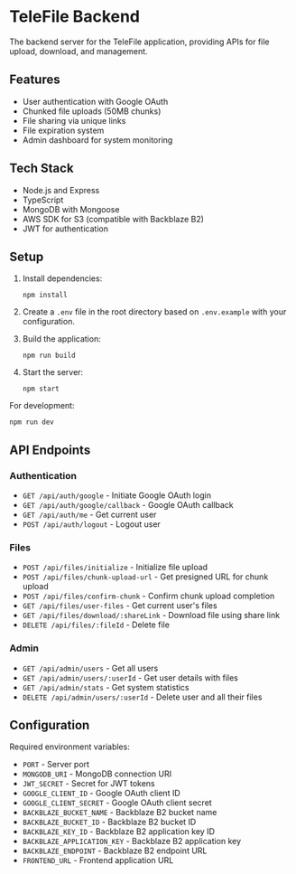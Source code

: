 # TeleFile Backend

The backend server for the TeleFile application, providing APIs for file upload, download, and management.

## Features

- User authentication with Google OAuth
- Chunked file uploads (50MB chunks)
- File sharing via unique links
- File expiration system
- Admin dashboard for system monitoring

## Tech Stack

- Node.js and Express
- TypeScript
- MongoDB with Mongoose
- AWS SDK for S3 (compatible with Backblaze B2)
- JWT for authentication

## Setup

1. Install dependencies:
   ```
   npm install
   ```

2. Create a `.env` file in the root directory based on `.env.example` with your configuration.

3. Build the application:
   ```
   npm run build
   ```

4. Start the server:
   ```
   npm start
   ```

For development:
```
npm run dev
```

## API Endpoints

### Authentication

- `GET /api/auth/google` - Initiate Google OAuth login
- `GET /api/auth/google/callback` - Google OAuth callback
- `GET /api/auth/me` - Get current user
- `POST /api/auth/logout` - Logout user

### Files

- `POST /api/files/initialize` - Initialize file upload
- `POST /api/files/chunk-upload-url` - Get presigned URL for chunk upload
- `POST /api/files/confirm-chunk` - Confirm chunk upload completion
- `GET /api/files/user-files` - Get current user's files
- `GET /api/files/download/:shareLink` - Download file using share link
- `DELETE /api/files/:fileId` - Delete file

### Admin

- `GET /api/admin/users` - Get all users
- `GET /api/admin/users/:userId` - Get user details with files
- `GET /api/admin/stats` - Get system statistics
- `DELETE /api/admin/users/:userId` - Delete user and all their files

## Configuration

Required environment variables:

- `PORT` - Server port
- `MONGODB_URI` - MongoDB connection URI
- `JWT_SECRET` - Secret for JWT tokens
- `GOOGLE_CLIENT_ID` - Google OAuth client ID
- `GOOGLE_CLIENT_SECRET` - Google OAuth client secret
- `BACKBLAZE_BUCKET_NAME` - Backblaze B2 bucket name
- `BACKBLAZE_BUCKET_ID` - Backblaze B2 bucket ID
- `BACKBLAZE_KEY_ID` - Backblaze B2 application key ID
- `BACKBLAZE_APPLICATION_KEY` - Backblaze B2 application key
- `BACKBLAZE_ENDPOINT` - Backblaze B2 endpoint URL
- `FRONTEND_URL` - Frontend application URL 